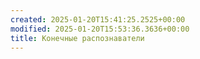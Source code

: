 ```yaml
---
created: 2025-01-20T15:41:25.2525+00:00
modified: 2025-01-20T15:53:36.3636+00:00
title: Конечные распознаватели
---
```

